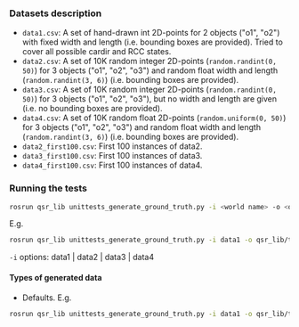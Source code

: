 ### Datasets description

* `data1.csv`: A set of hand-drawn int 2D-points for 2 objects ("o1", "o2") with fixed width and length
(i.e. bounding boxes are provided). Tried to cover all possible cardir and RCC states.
* `data2.csv`: A set of 10K random integer 2D-points (`random.randint(0, 50)`) for 3 objects ("o1", "o2", "o3")
and random float width and length (`random.randint(3, 6)`) (i.e. bounding boxes are provided).
* `data3.csv`: A set of 10K random integer 2D-points (`random.randint(0, 50)`) for 3 objects ("o1", "o2", "o3"),
 but no width and length are given (i.e. no bounding boxes are provided).
* `data4.csv`: A set of 10K random float 2D-points (`random.uniform(0, 50)`) for 3 objects ("o1", "o2", "o3")
and random float width and length (`random.randint(3, 6)`) (i.e. bounding boxes are provided).
* `data2_first100.csv`: First 100 instances of data2.
* `data3_first100.csv`: First 100 instances of data3.
* `data4_first100.csv`: First 100 instances of data4.

### Running the tests

```bash
rosrun qsr_lib unittests_generate_ground_truth.py -i <world name> -o <output filename> <qsr>
```

E.g.
```bash
rosrun qsr_lib unittests_generate_ground_truth.py -i data1 -o qsr_lib/tests/data/data1_rcc4_defaults.txt rcc4
```

`-i` options: data1 | data2 | data3 | data4

#### Types of generated data

* Defaults. E.g.
```bash
rosrun qsr_lib unittests_generate_ground_truth.py -i data1 -o qsr_lib/tests/data/data1_rcc4_defaults.txt rcc4
```
